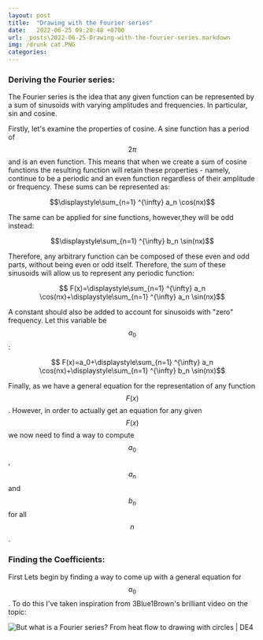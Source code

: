 ```yaml
---
layout: post
title:  "Drawing with the Fourier series"
date:   2022-06-25 09:20:48 +0700
url: _posts\2022-06-25-Drawing-with-the-fourier-series.markdown
img: /drunk cat.PNG
categories:
---
```

### Deriving the Fourier series: 
The Fourier series is the idea that any given function can be represented by a sum of sinusoids with varying amplitudes and frequencies. In particular,  sin and cosine. 

Firstly, let's examine the properties of cosine. A sine function has a period of $$ 2\pi $$ and is an even function. This means that when we create a sum of cosine functions the resulting function will retain these properties - namely, continue to be a periodic and an even function regardless of their amplitude or frequency. These sums can be represented as: 

 $$\displaystyle\sum_{n=1} ^{\infty} a_n \cos(nx)$$
 

The same can be applied for sine functions, however,they will be odd instead: 

 $$\displaystyle\sum_{n=1} ^{\infty} b_n \sin(nx)$$

 Therefore, any arbitrary function can be composed of these even and odd parts, without being even or odd itself. Therefore, the sum of these sinusoids will allow us to represent any periodic function: 

 $$ F(x)=\displaystyle\sum_{n=1} ^{\infty} a_n \cos(nx)+\displaystyle\sum_{n=1} ^{\infty} a_n \sin(nx)$$

 A constant should also be added to account for sinusoids with "zero" frequency. Let this variable be $$a_0$$: 

  $$ F(x)=a_0+\displaystyle\sum_{n=1} ^{\infty} a_n \cos(nx)+\displaystyle\sum_{n=1} ^{\infty} b_n \sin(nx)$$

  Finally, as we have a general equation for the representation of any function $$F(x)$$. However, in order to actually get an equation for any given $$F(x)$$ we now need to find a way to compute $$a_0$$, $$a_n$$ and $$b_n$$ for all $$n$$. 

  ### Finding the Coefficients: 

First Lets begin by finding a way to come up with a general equation for $$a_0$$. To do this I've taken inspiration from 3Blue1Brown's brilliant video on the topic: 

![But what is a Fourier series? From heat flow to drawing with circles | DE4](//img.youtube.com/vi/r6sGWTCMz2k/0.jpg)


